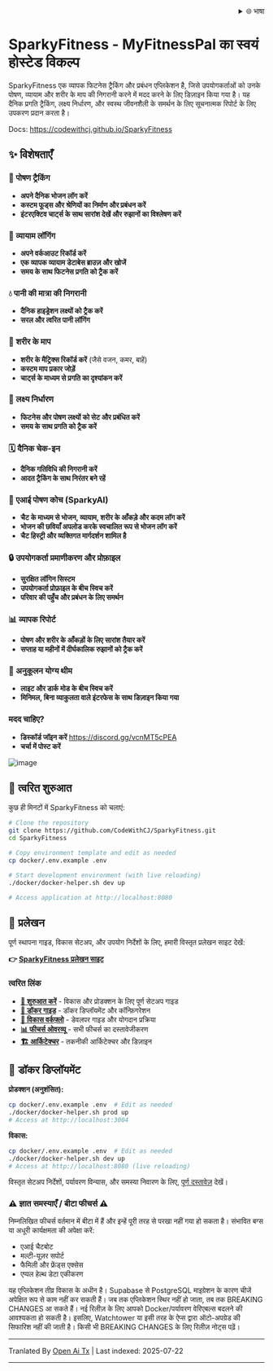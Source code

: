 ﻿<div align="right">
  <details>
    <summary >🌐 भाषा</summary>
    <div>
      <div align="right">
        <p><a href="https://openaitx.github.io/view.html?user=CodeWithCJ&project=SparkyFitness&lang=en">अंग्रेज़ी</a></p>
        <p><a href="https://openaitx.github.io/view.html?user=CodeWithCJ&project=SparkyFitness&lang=zh-CN">简体中文</a></p>
        <p><a href="https://openaitx.github.io/view.html?user=CodeWithCJ&project=SparkyFitness&lang=zh-TW">繁體中文</a></p>
        <p><a href="https://openaitx.github.io/view.html?user=CodeWithCJ&project=SparkyFitness&lang=ja">日本語</a></p>
        <p><a href="https://openaitx.github.io/view.html?user=CodeWithCJ&project=SparkyFitness&lang=ko">한국어</a></p>
        <p><a href="https://openaitx.github.io/view.html?user=CodeWithCJ&project=SparkyFitness&lang=hi">हिन्दी</a></p>
        <p><a href="https://openaitx.github.io/view.html?user=CodeWithCJ&project=SparkyFitness&lang=th">ไทย</a></p>
        <p><a href="https://openaitx.github.io/view.html?user=CodeWithCJ&project=SparkyFitness&lang=fr">Français</a></p>
        <p><a href="https://openaitx.github.io/view.html?user=CodeWithCJ&project=SparkyFitness&lang=de">Deutsch</a></p>
        <p><a href="https://openaitx.github.io/view.html?user=CodeWithCJ&project=SparkyFitness&lang=es">Español</a></p>
        <p><a href="https://openaitx.github.io/view.html?user=CodeWithCJ&project=SparkyFitness&lang=it">Itapano</a></p>
        <p><a href="https://openaitx.github.io/view.html?user=CodeWithCJ&project=SparkyFitness&lang=ru">Русский</a></p>
        <p><a href="https://openaitx.github.io/view.html?user=CodeWithCJ&project=SparkyFitness&lang=pt">Português</a></p>
        <p><a href="https://openaitx.github.io/view.html?user=CodeWithCJ&project=SparkyFitness&lang=nl">Nederlands</a></p>
        <p><a href="https://openaitx.github.io/view.html?user=CodeWithCJ&project=SparkyFitness&lang=pl">Polski</a></p>
        <p><a href="https://openaitx.github.io/view.html?user=CodeWithCJ&project=SparkyFitness&lang=ar">العربية</a></p>
        <p><a href="https://openaitx.github.io/view.html?user=CodeWithCJ&project=SparkyFitness&lang=fa">فارسی</a></p>
        <p><a href="https://openaitx.github.io/view.html?user=CodeWithCJ&project=SparkyFitness&lang=tr">Türkçe</a></p>
        <p><a href="https://openaitx.github.io/view.html?user=CodeWithCJ&project=SparkyFitness&lang=vi">Tiếng Việt</a></p>
        <p><a href="https://openaitx.github.io/view.html?user=CodeWithCJ&project=SparkyFitness&lang=id">Bahasa Indonesia</a></p>
      </div>
    </div>
  </details>
</div>

# SparkyFitness - MyFitnessPal का स्वयं होस्टेड विकल्प

SparkyFitness एक व्यापक फिटनेस ट्रैकिंग और प्रबंधन एप्लिकेशन है, जिसे उपयोगकर्ताओं को उनके पोषण, व्यायाम और शरीर के माप की निगरानी करने में मदद करने के लिए डिज़ाइन किया गया है। यह दैनिक प्रगति ट्रैकिंग, लक्ष्य निर्धारण, और स्वस्थ जीवनशैली के समर्थन के लिए सूचनात्मक रिपोर्ट के लिए उपकरण प्रदान करता है।

Docs: https://codewithcj.github.io/SparkyFitness

## ✨ विशेषताएँ

### 🍎 पोषण ट्रैकिंग

* **अपने दैनिक भोजन लॉग करें**
* **कस्टम फूड्स और श्रेणियों का निर्माण और प्रबंधन करें**
* **इंटरएक्टिव चार्ट्स के साथ सारांश देखें और रुझानों का विश्लेषण करें**

### 💪 व्यायाम लॉगिंग

* **अपने वर्कआउट रिकॉर्ड करें**
* **एक व्यापक व्यायाम डेटाबेस ब्राउज़ और खोजें**
* **समय के साथ फिटनेस प्रगति को ट्रैक करें**

### 💧 पानी की मात्रा की निगरानी

* **दैनिक हाइड्रेशन लक्ष्यों को ट्रैक करें**
* **सरल और त्वरित पानी लॉगिंग**

### 📏 शरीर के माप

* **शरीर के मैट्रिक्स रिकॉर्ड करें** (जैसे वजन, कमर, बाहें)
* **कस्टम माप प्रकार जोड़ें**
* **चार्ट्स के माध्यम से प्रगति का दृश्यांकन करें**

### 🎯 लक्ष्य निर्धारण

* **फिटनेस और पोषण लक्ष्यों को सेट और प्रबंधित करें**
* **समय के साथ प्रगति को ट्रैक करें**

### 🗓️ दैनिक चेक-इन

* **दैनिक गतिविधि की निगरानी करें**
* **आदत ट्रैकिंग के साथ निरंतर बने रहें**

### 🤖 एआई पोषण कोच (SparkyAI)

* **चैट के माध्यम से भोजन, व्यायाम, शरीर के आँकड़े और कदम लॉग करें**
* **भोजन की छवियाँ अपलोड करके स्वचालित रूप से भोजन लॉग करें**
* **चैट हिस्ट्री और व्यक्तिगत मार्गदर्शन शामिल है**

### 🔒 उपयोगकर्ता प्रमाणीकरण और प्रोफ़ाइल

* **सुरक्षित लॉगिन सिस्टम**
* **उपयोगकर्ता प्रोफ़ाइल के बीच स्विच करें**
* **परिवार की पहुँच और प्रबंधन के लिए समर्थन**

### 📊 व्यापक रिपोर्ट

* **पोषण और शरीर के आँकड़ों के लिए सारांश तैयार करें**
* **सप्ताह या महीनों में दीर्घकालिक रुझानों को ट्रैक करें**

### 🎨 अनुकूलन योग्य थीम

* **लाइट और डार्क मोड के बीच स्विच करें**
* **मिनिमल, बिना व्याकुलता वाले इंटरफेस के साथ डिज़ाइन किया गया**

### मदद चाहिए?
* **डिस्कॉर्ड जॉइन करें**
  https://discord.gg/vcnMT5cPEA
* **चर्चा में पोस्ट करें**




![image](https://github.com/user-attachments/assets/ccc7f34e-a663-405f-a4d4-a9888c3197bc)

## 🚀 त्वरित शुरुआत

कुछ ही मिनटों में SparkyFitness को चलाएं:

```bash
# Clone the repository
git clone https://github.com/CodeWithCJ/SparkyFitness.git
cd SparkyFitness

# Copy environment template and edit as needed
cp docker/.env.example .env

# Start development environment (with live reloading)
./docker/docker-helper.sh dev up

# Access application at http://localhost:8080
```
## 📖 प्रलेखन

पूर्ण स्थापना गाइड, विकास सेटअप, और उपयोग निर्देशों के लिए, हमारी विस्तृत प्रलेखन साइट देखें:

**👉 [SparkyFitness प्रलेखन साइट](https://codewithcj.github.io/SparkyFitness)**

### त्वरित लिंक

- **[🚀 शुरुआत करें](https://codewithcj.github.io/SparkyFitness/developer/getting-started)** - विकास और प्रोडक्शन के लिए पूर्ण सेटअप गाइड
- **[🐳 डॉकर गाइड](https://codewithcj.github.io/SparkyFitness/developer/docker)** - डॉकर डिप्लॉयमेंट और कॉन्फ़िगरेशन
- **[🔧 विकास वर्कफ़्लो](https://codewithcj.github.io/SparkyFitness/developer/workflow)** - डेवलपर गाइड और योगदान प्रक्रिया  
- **[📊 फीचर्स ओवरव्यू](https://codewithcj.github.io/SparkyFitness/features/)** - सभी फीचर्स का दस्तावेजीकरण
- **[🏗️ आर्किटेक्चर](https://codewithcj.github.io/SparkyFitness/app-overview)** - तकनीकी आर्किटेक्चर और डिज़ाइन

## 🐳 डॉकर डिप्लॉयमेंट

**प्रोडक्शन (अनुशंसित):**

```bash
cp docker/.env.example .env  # Edit as needed
./docker/docker-helper.sh prod up
# Access at http://localhost:3004
```
**विकास:**

```bash
cp docker/.env.example .env  # Edit as needed  
./docker/docker-helper.sh dev up
# Access at http://localhost:8080 (live reloading)
```
विस्तृत सेटअप निर्देशों, पर्यावरण विन्यास, और समस्या निवारण के लिए, [पूर्ण दस्तावेज़](https://codewithcj.github.io/SparkyFitness/developer/getting-started) देखें।

### ⚠️ ज्ञात समस्याएँ / बीटा फीचर्स ⚠️

निम्नलिखित फीचर्स वर्तमान में बीटा में हैं और इन्हें पूरी तरह से परखा नहीं गया हो सकता है। संभावित बग्स या अधूरी कार्यक्षमता की अपेक्षा करें:

*   एआई चैटबोट
*   मल्टी-यूज़र सपोर्ट
*   फैमिली और फ्रेंड्स एक्सेस
*   एप्पल हेल्थ डेटा एकीकरण

यह एप्लिकेशन तीव्र विकास के अधीन है। Supabase से PostgreSQL माइग्रेशन के कारण चीजें अपेक्षित रूप से काम नहीं कर सकती हैं। जब तक एप्लिकेशन स्थिर नहीं हो जाता, तब तक BREAKING CHANGES आ सकते हैं।
नई रिलीज़ के लिए आपको Docker/पर्यावरण वेरिएबल्स बदलने की आवश्यकता हो सकती है। इसलिए, Watchtower या इसी तरह के ऐप्स द्वारा ऑटो-अपग्रेड की सिफारिश नहीं की जाती है। किसी भी BREAKING CHANGES के लिए रिलीज़ नोट्स पढ़ें।





---

Tranlated By [Open Ai Tx](https://github.com/OpenAiTx/OpenAiTx) | Last indexed: 2025-07-22

---